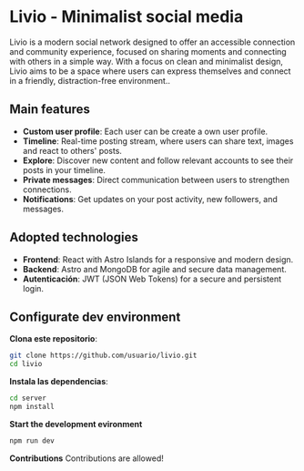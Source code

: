 # Livio - Minimalist social media

Livio is a modern social network designed to offer an accessible connection and community experience, focused on sharing moments and connecting with others in a simple way. With a focus on clean and minimalist design, Livio aims to be a space where users can express themselves and connect in a friendly, distraction-free environment..

## Main features
- **Custom user profile**: Each user can be create a own user profile.
- **Timeline**: Real-time posting stream, where users can share text, images and react to others' posts.
- **Explore**: Discover new content and follow relevant accounts to see their posts in your timeline.
- **Private messages**: Direct communication between users to strengthen connections.
- **Notifications**: Get updates on your post activity, new followers, and messages.

## Adopted technologies
- **Frontend**: React with Astro Islands for a responsive and modern design.
- **Backend**: Astro and MongoDB for agile and secure data management.
- **Autenticación**: JWT (JSON Web Tokens) for a secure and persistent login.

## Configurate dev environment

**Clona este repositorio**:
```bash
git clone https://github.com/usuario/livio.git
cd livio
```

**Instala las dependencias**:
```bash
cd server
npm install
```

**Start the development evironment**
```bash
npm run dev
```

**Contributions**
Contributions are allowed!
